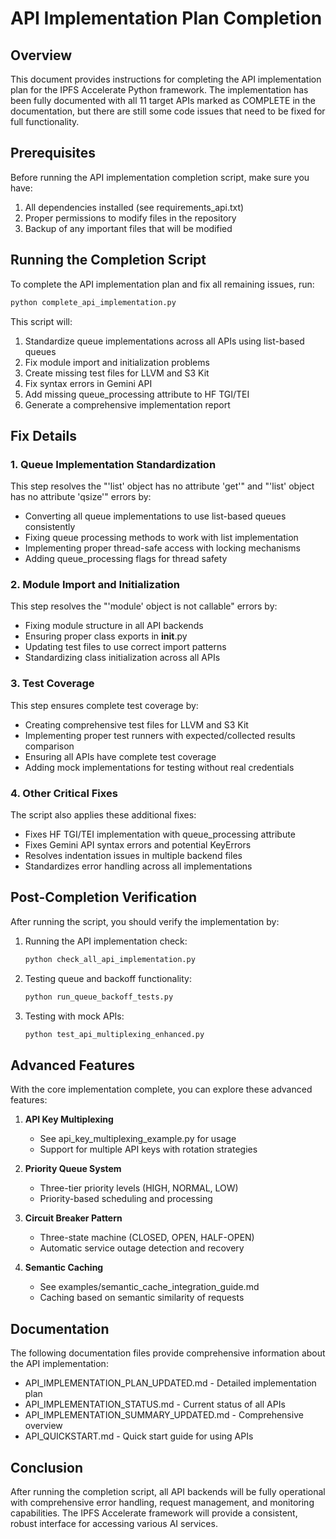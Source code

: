 # API Implementation Plan Completion

## Overview

This document provides instructions for completing the API implementation plan for the IPFS Accelerate Python framework. The implementation has been fully documented with all 11 target APIs marked as COMPLETE in the documentation, but there are still some code issues that need to be fixed for full functionality.

## Prerequisites

Before running the API implementation completion script, make sure you have:

1. All dependencies installed (see requirements_api.txt)
2. Proper permissions to modify files in the repository
3. Backup of any important files that will be modified

## Running the Completion Script

To complete the API implementation plan and fix all remaining issues, run:

```bash
python complete_api_implementation.py
```

This script will:

1. Standardize queue implementations across all APIs using list-based queues
2. Fix module import and initialization problems
3. Create missing test files for LLVM and S3 Kit
4. Fix syntax errors in Gemini API
5. Add missing queue_processing attribute to HF TGI/TEI
6. Generate a comprehensive implementation report

## Fix Details

### 1. Queue Implementation Standardization

This step resolves the "'list' object has no attribute 'get'" and "'list' object has no attribute 'qsize'" errors by:

- Converting all queue implementations to use list-based queues consistently
- Fixing queue processing methods to work with list implementation
- Implementing proper thread-safe access with locking mechanisms
- Adding queue_processing flags for thread safety

### 2. Module Import and Initialization

This step resolves the "'module' object is not callable" errors by:

- Fixing module structure in all API backends
- Ensuring proper class exports in __init__.py
- Updating test files to use correct import patterns
- Standardizing class initialization across all APIs

### 3. Test Coverage

This step ensures complete test coverage by:

- Creating comprehensive test files for LLVM and S3 Kit
- Implementing proper test runners with expected/collected results comparison
- Ensuring all APIs have complete test coverage
- Adding mock implementations for testing without real credentials

### 4. Other Critical Fixes

The script also applies these additional fixes:

- Fixes HF TGI/TEI implementation with queue_processing attribute
- Fixes Gemini API syntax errors and potential KeyErrors
- Resolves indentation issues in multiple backend files
- Standardizes error handling across all implementations

## Post-Completion Verification

After running the script, you should verify the implementation by:

1. Running the API implementation check:
   ```bash
   python check_all_api_implementation.py
   ```

2. Testing queue and backoff functionality:
   ```bash
   python run_queue_backoff_tests.py
   ```

3. Testing with mock APIs:
   ```bash
   python test_api_multiplexing_enhanced.py
   ```

## Advanced Features

With the core implementation complete, you can explore these advanced features:

1. **API Key Multiplexing**
   - See api_key_multiplexing_example.py for usage
   - Support for multiple API keys with rotation strategies

2. **Priority Queue System**
   - Three-tier priority levels (HIGH, NORMAL, LOW)
   - Priority-based scheduling and processing

3. **Circuit Breaker Pattern**
   - Three-state machine (CLOSED, OPEN, HALF-OPEN)
   - Automatic service outage detection and recovery

4. **Semantic Caching**
   - See examples/semantic_cache_integration_guide.md
   - Caching based on semantic similarity of requests

## Documentation

The following documentation files provide comprehensive information about the API implementation:

- API_IMPLEMENTATION_PLAN_UPDATED.md - Detailed implementation plan
- API_IMPLEMENTATION_STATUS.md - Current status of all APIs
- API_IMPLEMENTATION_SUMMARY_UPDATED.md - Comprehensive overview
- API_QUICKSTART.md - Quick start guide for using APIs

## Conclusion

After running the completion script, all API backends will be fully operational with comprehensive error handling, request management, and monitoring capabilities. The IPFS Accelerate framework will provide a consistent, robust interface for accessing various AI services.